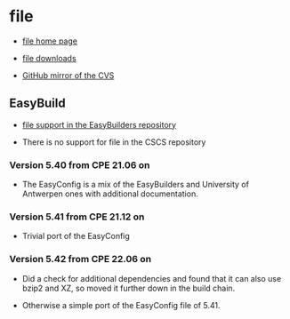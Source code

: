 # file

  * [file home page](http://www.darwinsys.com/file/)

  * [file downloads](https://www.astron.com/pub/file/)

  * [GitHub mirror of the CVS](https://github.com/file/file)


## EasyBuild

  * [file support in the EasyBuilders repository](https://github.com/easybuilders/easybuild-easyconfigs/tree/develop/easybuild/easyconfigs/f/file)

  * There is no support for file in the CSCS repository


### Version 5.40 from CPE 21.06 on

  * The EasyConfig is a mix of the EasyBuilders and University of Antwerpen ones
    with additional documentation.

### Version 5.41 from CPE 21.12 on

  * Trivial port of the EasyConfig

### Version 5.42 from CPE 22.06 on

  * Did a check for additional dependencies and found that it can also use bzip2
    and XZ, so moved it further down in the build chain.

  * Otherwise a simple port of the EasyConfig file of 5.41.
